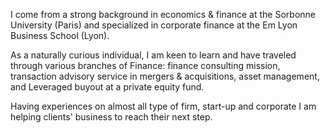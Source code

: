 I come from a strong background in economics & finance at the Sorbonne University (Paris)
and specialized in corporate finance at the Em Lyon Business School (Lyon).

As a naturally curious individual, I am keen to learn and have traveled through 
various branches of Finance: finance consulting mission, transaction advisory service 
in mergers & acquisitions, asset management, and Leveraged buyout at a private equity fund.

Having experiences on almost all type of firm, start-up and corporate I am helping 
clients' business to reach their next step.

